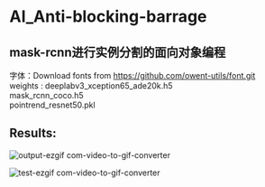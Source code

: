 # AI_Anti-blocking-barrage
## mask-rcnn进行实例分割的面向对象编程    
字体：Download fonts from https://github.com/owent-utils/font.git             
weights : deeplabv3_xception65_ade20k.h5    
mask_rcnn_coco.h5   
pointrend_resnet50.pkl         
## Results:      
![output-ezgif com-video-to-gif-converter](https://github.com/Caesar-xxx/AI_Anti-blocking-barrage/assets/73376073/ea9459ff-8e41-4834-a404-88acfd9f1ed1)

   
  ![test-ezgif com-video-to-gif-converter](https://github.com/Caesar-xxx/AI_Anti-blocking-barrage/assets/73376073/eb9d22d1-2800-4cac-8df9-39b6597730ec)

